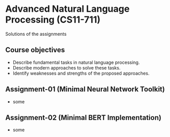 # Advanced Natural Language Processing (CS11-711)

Solutions of the assignments

## Course objectives
* Describe fundamental tasks in natural language processing.
* Describe modern approaches to solve these tasks.
* Identify weaknesses and strengths of the proposed approaches.

## Assignment-01 (Minimal Neural Network Toolkit)
* some

## Assignment-02 (Minimal BERT Implementation)
* some
